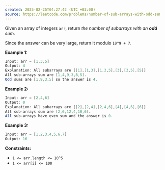 ```yaml
---
created: 2025-02-25T04:27:42 (UTC +03:00)
source: https://leetcode.com/problems/number-of-sub-arrays-with-odd-sum/description/?envType=daily-question&envId=2025-02-25
---
```

Given an array of integers `arr`, return _the number of subarrays with an **odd** sum_.

Since the answer can be very large, return it modulo `10^9 + 7`.


**Example 1:**

``` Java
Input: arr = [1,3,5]
Output: 4
Explanation: All subarrays are [[1],[1,3],[1,3,5],[3],[3,5],[5]]
All sub-arrays sum are [1,4,9,3,8,5].
Odd sums are [1,9,3,5] so the answer is 4.
```


**Example 2:**

``` Java
Input: arr = [2,4,6]
Output: 0
Explanation: All subarrays are [[2],[2,4],[2,4,6],[4],[4,6],[6]]
All sub-arrays sum are [2,6,12,4,10,6].
All sub-arrays have even sum and the answer is 0.
```


**Example 3:**

``` Java
Input: arr = [1,2,3,4,5,6,7]
Output: 16
```

**Constraints:**

-   `1 <= arr.length <= 10^5`
-   `1 <= arr[i] <= 100`
